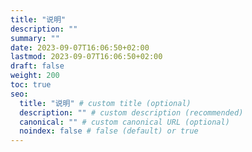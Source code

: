 ```yaml
---
title: "说明"
description: ""
summary: ""
date: 2023-09-07T16:06:50+02:00
lastmod: 2023-09-07T16:06:50+02:00
draft: false
weight: 200
toc: true
seo:
  title: "说明" # custom title (optional)
  description: "" # custom description (recommended)
  canonical: "" # custom canonical URL (optional)
  noindex: false # false (default) or true
---
```

